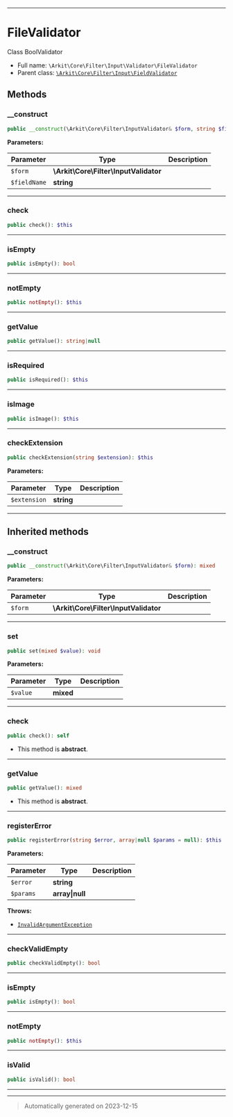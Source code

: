 ***

# FileValidator

Class BoolValidator



* Full name: `\Arkit\Core\Filter\Input\Validator\FileValidator`
* Parent class: [`\Arkit\Core\Filter\Input\FieldValidator`](../FieldValidator.md)




## Methods


### __construct



```php
public __construct(\Arkit\Core\Filter\InputValidator& $form, string $fieldName): mixed
```








**Parameters:**

| Parameter | Type | Description |
|-----------|------|-------------|
| `$form` | **\Arkit\Core\Filter\InputValidator** |  |
| `$fieldName` | **string** |  |





***

### check



```php
public check(): $this
```












***

### isEmpty



```php
public isEmpty(): bool
```












***

### notEmpty



```php
public notEmpty(): $this
```












***

### getValue



```php
public getValue(): string|null
```












***

### isRequired



```php
public isRequired(): $this
```












***

### isImage



```php
public isImage(): $this
```












***

### checkExtension



```php
public checkExtension(string $extension): $this
```








**Parameters:**

| Parameter | Type | Description |
|-----------|------|-------------|
| `$extension` | **string** |  |





***


## Inherited methods


### __construct



```php
public __construct(\Arkit\Core\Filter\InputValidator& $form): mixed
```








**Parameters:**

| Parameter | Type | Description |
|-----------|------|-------------|
| `$form` | **\Arkit\Core\Filter\InputValidator** |  |





***

### set



```php
public set(mixed $value): void
```








**Parameters:**

| Parameter | Type | Description |
|-----------|------|-------------|
| `$value` | **mixed** |  |





***

### check



```php
public check(): self
```




* This method is **abstract**.







***

### getValue



```php
public getValue(): mixed
```




* This method is **abstract**.







***

### registerError



```php
public registerError(string $error, array|null $params = null): $this
```








**Parameters:**

| Parameter | Type | Description |
|-----------|------|-------------|
| `$error` | **string** |  |
| `$params` | **array&#124;null** |  |




**Throws:**

- [`InvalidArgumentException`](../../../../../InvalidArgumentException.md)



***

### checkValidEmpty



```php
public checkValidEmpty(): bool
```












***

### isEmpty



```php
public isEmpty(): bool
```












***

### notEmpty



```php
public notEmpty(): $this
```












***

### isValid



```php
public isValid(): bool
```












***


***
> Automatically generated on 2023-12-15

